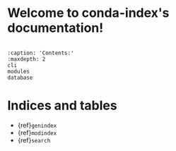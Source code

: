 # Welcome to conda-index's documentation!

```{include} ../README.md
```

```{toctree}
:caption: 'Contents:'
:maxdepth: 2
cli
modules
database
```

# Indices and tables

- {ref}`genindex`
- {ref}`modindex`
- {ref}`search`
